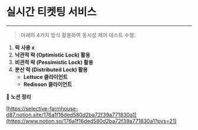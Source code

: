 # 실시간 티켓팅 서비스

---

> 아래의 4가지 방식 활용하여 동시성 제어 테스트 수행.
>
1. **락 사용 x**
2. **낙관적 락 (Optimistic Lock) 활용**
3. **비관적 락 (Pessimistic Lock) 활용**
4. **분산 락 (Distributed Lock) 활용**
    - **Lettuce 클라이언트**
    - **Redisson 클라이언트**


**🔑 노션 정리**

[https://selective-farmhouse-d87.notion.site/176a1f16ded580d2ba72f39a771830a1](https://www.notion.so/176a1f16ded580d2ba72f39a771830a1?pvs=21)
